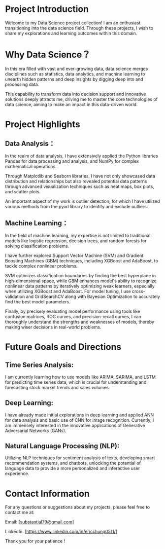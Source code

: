 # Project Introduction
Welcome to my Data Science project collection! I am an enthusiast transitioning into the data science field. Through these projects, I wish to share my explorations and learning outcomes within this domain.

# Why Data Science？
In this era filled with vast and ever-growing data, data science merges disciplines such as statistics, data analytics, and machine learning to unearth hidden patterns and deep insights by digging deep into and processing data. 

This capability to transform data into decision support and innovative solutions deeply attracts me, driving me to master the core technologies of data science, aiming to make an impact in this data-driven world.

# Project Highlights

## Data Analysis：
In the realm of data analysis, I have extensively applied the Python libraries Pandas for data processing and analysis, and NumPy for complex mathematical operations. 

Through Matplotlib and Seaborn libraries, I have not only showcased data distribution and relationships but also revealed potential data patterns through advanced visualization techniques such as heat maps, box plots, and scatter plots. 

An important aspect of my work is outlier detection, for which I have utilized various methods from the pyod library to identify and exclude outliers.

## Machine Learning：
In the field of machine learning, my expertise is not limited to traditional models like logistic regression, decision trees, and random forests for solving classification problems. 

I have further explored Support Vector Machine (SVM) and Gradient Boosting Machines (GBM) techniques, including XGBoost and AdaBoost, to tackle complex nonlinear problems. 

SVM optimizes classification boundaries by finding the best hyperplane in high-dimensional space, while GBM enhances model's ability to recognize nonlinear data patterns by iteratively optimizing weak learners, especially when utilizing XGBoost 
and AdaBoost. For model tuning, I use cross-validation and GridSearchCV along with Bayesian Optimization to accurately find the best model parameters. 

Finally, by precisely evaluating model performance using tools like confusion matrices, ROC 
curves, and precision-recall curves, I can thoroughly understand the strengths and weaknesses of models, thereby making wiser decisions in real-world problems.

# Future Goals and Directions

## Time Series Analysis: 
I am currently learning how to use models like ARIMA, SARIMA, and LSTM for predicting time series data, which is crucial for understanding and forecasting stock market trends and sales volumes.

## Deep Learning: 
I have already made initial explorations in deep learning and applied ANN for data analysis and basic use of CNN for image recognition. 
Currently, I am immensely interested in the innovative applications of Generative Adversarial Networks (GANs).

## Natural Language Processing (NLP): 
Utilizing NLP techniques for sentiment analysis of texts, developing smart recommendation systems, and chatbots, unlocking the potential of language data to provide a more personalized and interactive user experience.

# Contact Information
For any questions or suggestions about my projects, please feel free to contact me at:

Email: [substantial79@gmail.com]

LinkedIn: [https://www.linkedin.com/in/ericchung0511/]

Thank you for your patience !
